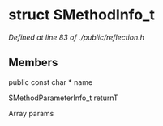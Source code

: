 # struct SMethodInfo_t

*Defined at line 83 of ./public/reflection.h*

## Members

public const char * name

SMethodParameterInfo_t returnT

Array params



